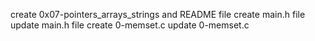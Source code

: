
create 0x07-pointers_arrays_strings and README file
create main.h file
update main.h file
create 0-memset.c
update 0-memset.c
